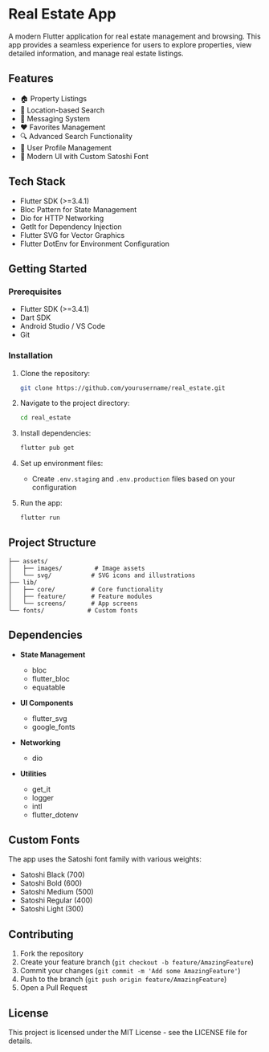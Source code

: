 # Real Estate App

A modern Flutter application for real estate management and browsing. This app provides a seamless experience for users to explore properties, view detailed information, and manage real estate listings.

## Features

- 🏠 Property Listings
- 📍 Location-based Search
- 💬 Messaging System
- ❤️ Favorites Management
- 🔍 Advanced Search Functionality
- 👤 User Profile Management
- 🎨 Modern UI with Custom Satoshi Font

## Tech Stack

- Flutter SDK (>=3.4.1)
- Bloc Pattern for State Management
- Dio for HTTP Networking
- GetIt for Dependency Injection
- Flutter SVG for Vector Graphics
- Flutter DotEnv for Environment Configuration

## Getting Started

### Prerequisites

- Flutter SDK (>=3.4.1)
- Dart SDK
- Android Studio / VS Code
- Git

### Installation

1. Clone the repository:
   ```bash
   git clone https://github.com/yourusername/real_estate.git
   ```

2. Navigate to the project directory:
   ```bash
   cd real_estate
   ```

3. Install dependencies:
   ```bash
   flutter pub get
   ```

4. Set up environment files:
   - Create `.env.staging` and `.env.production` files based on your configuration

5. Run the app:
   ```bash
   flutter run
   ```

## Project Structure

```
├── assets/
│   ├── images/         # Image assets
│   └── svg/           # SVG icons and illustrations
├── lib/
│   ├── core/          # Core functionality
│   ├── feature/       # Feature modules
│   └── screens/       # App screens
└── fonts/            # Custom fonts
```

## Dependencies

- **State Management**
  - bloc
  - flutter_bloc
  - equatable

- **UI Components**
  - flutter_svg
  - google_fonts

- **Networking**
  - dio

- **Utilities**
  - get_it
  - logger
  - intl
  - flutter_dotenv

## Custom Fonts

The app uses the Satoshi font family with various weights:
- Satoshi Black (700)
- Satoshi Bold (600)
- Satoshi Medium (500)
- Satoshi Regular (400)
- Satoshi Light (300)

## Contributing

1. Fork the repository
2. Create your feature branch (`git checkout -b feature/AmazingFeature`)
3. Commit your changes (`git commit -m 'Add some AmazingFeature'`)
4. Push to the branch (`git push origin feature/AmazingFeature`)
5. Open a Pull Request

## License

This project is licensed under the MIT License - see the LICENSE file for details.
